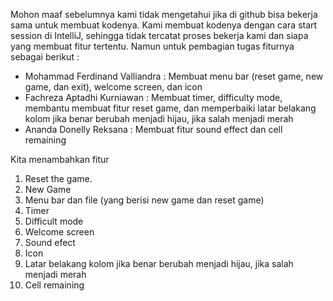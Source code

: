 Mohon maaf sebelumnya kami tidak mengetahui jika di github bisa bekerja sama untuk membuat kodenya. Kami membuat kodenya dengan cara start session di IntelliJ, sehingga tidak tercatat proses bekerja kami dan siapa yang membuat fitur tertentu. Namun untuk pembagian tugas fiturnya sebagai berikut : 

- Mohammad Ferdinand Valliandra : Membuat menu bar (reset game, new game, dan exit), welcome screen, dan icon
- Fachreza Aptadhi Kurniawan : Membuat timer, difficulty mode, membantu membuat fitur reset game, dan memperbaiki latar belakang kolom jika benar berubah menjadi hijau, jika salah menjadi merah
- Ananda Donelly Reksana : Membuat fitur sound effect dan cell remaining

Kita menambahkan fitur
1. Reset the game.
2. New Game
3. Menu bar dan file (yang berisi new game dan reset game)
4. Timer
5. Difficult mode
6. Welcome screen
7. Sound efect  
8. Icon
9. Latar belakang kolom jika benar berubah menjadi hijau, jika salah menjadi merah
10. Cell remaining
